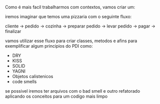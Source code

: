 Como é mais facil trabalharmos com contextos, vamos criar um:

iremos imaginar que temos uma pizzaria com o seguinte fluxo:

cliente -> pedido -> cozinha -> preparar pedido -> levar pedido -> pagar -> finalizar

vamos utilizar esse fluxo para criar classes, metodos e afins para exemplificar algum principios do PDI como:
- DRY
- KISS
- SOLID
- YAGNI
- Objetos calistenicos
- code smells

se possivel iremos ter arquivos com o bad smell e outro refatorado aplicando os conceitos para um codigo mais limpo